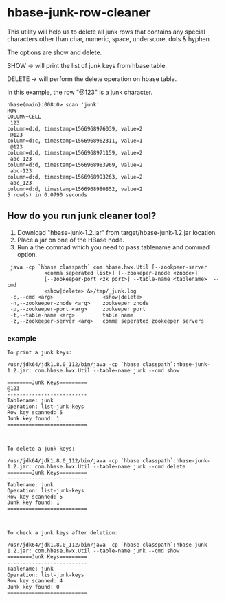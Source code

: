 # hbase-junk-row-cleaner

This utility will help us to delete all junk rows that contains any special characters other than char, numeric, space, underscore, dots &amp; hyphen.

The options are show and delete.

SHOW -> will print the list of junk keys from hbase table.

DELETE -> will perform the delete operation on hbase table.

In this example, the row "@123" is a junk character. 
```
hbase(main):008:0> scan 'junk'
ROW                                                          COLUMN+CELL
 123                                                         column=d:d, timestamp=1566968976039, value=2
 @123                                                        column=d:c, timestamp=1566968962311, value=1
 @123                                                        column=d:d, timestamp=1566968971159, value=2
 abc 123                                                     column=d:d, timestamp=1566968983969, value=2
 abc-123                                                    column=d:d, timestamp=1566968993263, value=2
 abc_123                                                      column=d:d, timestamp=1566968980852, value=2
5 row(s) in 0.0790 seconds
```

## How do you run junk cleaner tool?

1. Download "hbase-junk-1.2.jar" from target/hbase-junk-1.2.jar location.
2. Place a jar on one of the HBase node.
3. Run a the commad which you need to pass tablename and commad option.

```
 java -cp `hbase classpath` com.hbase.hwx.Util [--zookpeer-server
            <comma seperated list>] [--zookeper-znode <znode>]
            [--zookeeper-port <zk port>] --table-name <tablename>  --cmd
            <show|delete> &>/tmp/_junk.log
 -c,--cmd <arg>                <show|delete>
 -n,--zookeeper-znode <arg>    zookeeper znode
 -p,--zookeeper-port <arg>     zookeeper port
 -t,--table-name <arg>         table name
 -z,--zookeeper-server <arg>   comma seperated zookeeper servers
```
### example

```
To print a junk keys:

/usr/jdk64/jdk1.8.0_112/bin/java -cp `hbase classpath`:hbase-junk-1.2.jar: com.hbase.hwx.Util --table-name junk --cmd show

========Junk Keys=========
@123
--------------------------
Tablename: junk
Operation: list-junk-keys
Row key scanned: 5
Junk key found: 1
==========================



To delete a junk keys:

/usr/jdk64/jdk1.8.0_112/bin/java -cp `hbase classpath`:hbase-junk-1.2.jar: com.hbase.hwx.Util --table-name junk --cmd delete
========Junk Keys=========
--------------------------
Tablename: junk
Operation: list-junk-keys
Row key scanned: 5
Junk key found: 1
==========================



To check a junk keys after deletion:

/usr/jdk64/jdk1.8.0_112/bin/java -cp `hbase classpath`:hbase-junk-1.2.jar: com.hbase.hwx.Util --table-name junk --cmd show
========Junk Keys=========
--------------------------
Tablename: junk
Operation: list-junk-keys
Row key scanned: 4
Junk key found: 0
==========================

```
